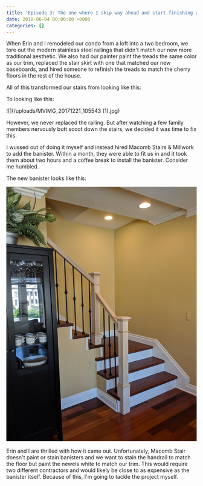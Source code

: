 ```yaml
---
title: 'Episode 3: The one where I skip way ahead and start finishing a railing'
date: 2018-06-04 00:00:00 +0000
categories: []
---
```

When Erin and I remodeled our condo from a loft into a two bedroom, we tore out the modern stainless steel railings that didn't match our new more traditional aesthetic. We also had our painter paint the treads the same color as our trim, replaced the stair skirt with one that matched our new baseboards, and hired someone to refinish the treads to match the cherry floors in the rest of the house.

All of this transformed our stairs from looking like this:

<INSERT PICTURE HERE>

To looking like this:

![](/uploads/MVIMG_20171221_105543 (1).jpg)

However, we never replaced the railing. But after watching a few family members nervously butt scoot down the stairs, we decided it was time to fix this.

I wussed out of doing it myself and instead hired Macomb Stairs & Millwork to add the banister. Within a month, they were able to fit us in and it took them about two hours and a coffee break to install the banister. Consider me humbled.

The new banister looks like this:

![](/uploads/IMG_20180604_172423.jpg)

Erin and I are thrilled with how it came out. Unfortunately, Macomb Stair doesn't paint or stain banisters and we want to stain the handrail to match the floor but paint the newels white to match our trim. This would require two different contractors and would likely be close to as expensive as the banister itself. Because of this, I'm going to tackle the project myself.